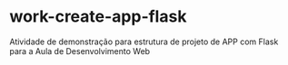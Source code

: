 # work-create-app-flask
Atividade de demonstração para estrutura de projeto de APP com Flask para a Aula de Desenvolvimento Web
